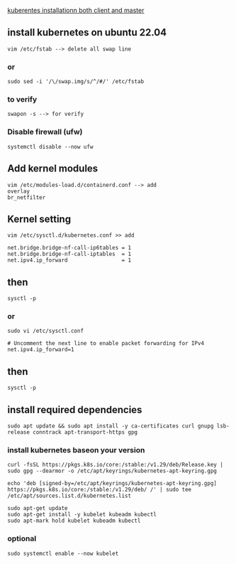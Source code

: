 [kuberentes installationn both client and master](https://kubernetes.io/docs/setup/production-environment/tools/kubeadm/install-kubeadm)
## install kubernetes on ubuntu 22.04

```
vim /etc/fstab --> delete all swap line
```
### or
```
sudo sed -i '/\/swap.img/s/^/#/' /etc/fstab
```
### to verify
```
swapon -s --> for verify
```
### Disable firewall (ufw)
```
systemctl disable --now ufw
```
## Add kernel modules
```
vim /etc/modules-load.d/containerd.conf --> add
overlay
br_netfilter
```
## Kernel setting
```
vim /etc/sysctl.d/kubernetes.conf >> add

net.bridge.bridge-nf-call-ip6tables = 1
net.bridge.bridge-nf-call-iptables  = 1
net.ipv4.ip_forward                 = 1
```
## then

```
sysctl -p
```
### or

```
sudo vi /etc/sysctl.conf 

# Uncomment the next line to enable packet forwarding for IPv4
net.ipv4.ip_forward=1
```
## then

```
sysctl -p
```

## install required dependencies
```
sudo apt update && sudo apt install -y ca-certificates curl gnupg lsb-release conntrack apt-transport-https gpg
```

### install kubernetes baseon your version
```
curl -fsSL https://pkgs.k8s.io/core:/stable:/v1.29/deb/Release.key | sudo gpg --dearmor -o /etc/apt/keyrings/kubernetes-apt-keyring.gpg
```

```
echo 'deb [signed-by=/etc/apt/keyrings/kubernetes-apt-keyring.gpg] https://pkgs.k8s.io/core:/stable:/v1.29/deb/ /' | sudo tee /etc/apt/sources.list.d/kubernetes.list
```

```
sudo apt-get update
sudo apt-get install -y kubelet kubeadm kubectl
sudo apt-mark hold kubelet kubeadm kubectl
```
### optional
```
sudo systemctl enable --now kubelet
```

